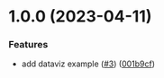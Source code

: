 # 1.0.0 (2023-04-11)


### Features

* add dataviz example ([#3](https://github.com/chewam/mozart/issues/3)) ([001b9cf](https://github.com/chewam/mozart/commit/001b9cf2e12cc8af40e2e13354323a66e0c75695))
